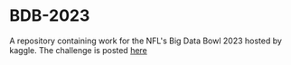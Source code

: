 # BDB-2023
A repository containing work for the NFL's Big Data Bowl 2023 hosted by kaggle.
The challenge is posted [here]([https://pages.github.com/](https://www.kaggle.com/competitions/nfl-big-data-bowl-2024/overview)https://www.kaggle.com/competitions/nfl-big-data-bowl-2024/overview)
